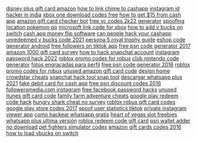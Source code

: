 <a href="https://lookerstudio.google.com/reporting/881afe5b-fa5d-4955-b1a7-bed15862c386/page/DjD">disney plus gift card amazon</a>
<a href="https://lookerstudio.google.com/reporting/8ff4f31e-81e4-449d-a499-b81e569febe3/page/DjD">how to link chime to cashapp</a>
<a href="https://lookerstudio.google.com/reporting/2cddac67-3336-4778-bada-1ec37f1b403c/page/DjD">instagram id hacker in india</a>
<a href="https://lookerstudio.google.com/reporting/180f7e2b-0db1-44c2-93aa-d8e1fa95f46f/page/DjD">xbox one download codes free</a>
<a href="https://lookerstudio.google.com/reporting/47066364-dc2d-4f56-8a47-8ddc9e400ee7/page/1M">how to get $15 from cash app</a>
<a href="https://lookerstudio.google.com/reporting/004ea4dd-5cad-4078-8f3c-d592ac2f9a31/page/DjD">amazon gift card checker bot</a>
<a href="https://lookerstudio.google.com/u/0/reporting/3c8e70b2-19db-48c4-80f1-589270cee8f2/page/i5pDD">free vc codes 2k22 generator</a>
<a href="https://lookerstudio.google.com/reporting/28e63a64-c7e3-4cd7-baba-dddeadc73511/page/DjD">spoofing location pokemon go</a>
<a href="https://lookerstudio.google.com/reporting/9ac98c9f-f6b3-4205-ad6c-78f8442b9a50/page/DjD">microsoft link code for xbox</a>
<a href="https://lookerstudio.google.com/reporting/41246611-5473-462f-ab2a-3fc66778144b?s=kl3NlMTGN68">how to add v bucks on switch</a>
<a href="https://lookerstudio.google.com/reporting/8f4d570e-eb73-4cfd-bbd8-a0d3938239ce/page/DjD">cash app money flip software</a>
<a href="https://lookerstudio.google.com/reporting/3829f45e-b5b5-4475-9400-34a11dd72018/page/FWT9C">can people hack your cashapp</a>
<a href="https://lookerstudio.google.com/reporting/4a3d6592-5720-4d66-adfb-fb23379fb1e3/page/DjD">unredeemed v bucks code 2021</a>
<a href="https://lookerstudio.google.com/reporting/fc5cb2de-5a4c-49b8-9888-38700b80e20c/page/DjD">persona 5 royal trophy guide</a>
<a href="https://lookerstudio.google.com/reporting/cc756126-8f03-4c1e-b8bd-ff38af1a56da/page/DjD">eshop code generator android</a>
<a href="https://lookerstudio.google.com/s/j8suisI6LiA">free followers on tiktok app</a>
<a href="https://lookerstudio.google.com/reporting/3aa9dead-0825-4b3a-95dd-fb07946619fe/page/DjD">free psn code generator 2017</a>
<a href="https://lookerstudio.google.com/reporting/534dc5b3-b9f5-47f1-be5d-c6cefae7de80/page/DjD">amazon 1000 gift card survey</a>
<a href="https://lookerstudio.google.com/reporting/51ae1a05-3aa9-4820-9706-6337252b5ea9/page/DjD">how to hack snapchat account</a>
<a href="https://lookerstudio.google.com/reporting/d10cd8df-0d9e-4f2c-9f8f-d33d777458a4/page/DjD">instagram password hack 2022</a>
<a href="https://lookerstudio.google.com/reporting/e4b916aa-6d7a-4d37-a129-8e9f852efec8/page/JihED">roblox promo codes for robux</a>
<a href="https://lookerstudio.google.com/reporting/dd974003-7b5c-43ce-ad5d-54fce1f26faf/page/DjD">club nintendo code generator</a>
<a href="https://lookerstudio.google.com/reporting/ac271f54-3692-495e-9cbb-76896007bbbe/page/DjD">fotos engraçadas para perfil</a>
<a href="https://lookerstudio.google.com/reporting/e59850aa-cd1f-406a-bce7-fc1a9a3e5de1/page/DjD">free psn code generator 2016</a>
<a href="https://lookerstudio.google.com/reporting/6390382d-b818-409b-a152-6dac1b8b08e1/page/DjD">roblox promo codes for robux</a>
<a href="https://lookerstudio.google.com/reporting/004ea4dd-5cad-4078-8f3c-d592ac2f9a31/page/DjD">unused amazon gift card code</a>
<a href="https://lookerstudio.google.com/reporting/3a11c47b-749c-4e8e-8ff2-df46a11a2333?s=jCWmct3hAmo">design home crowdstar cheats</a>
<a href="https://lookerstudio.google.com/reporting/19810da6-b0a4-43b8-b08b-7d4821cd7d00/page/DjD">snapchat hack tool snap tool</a>
<a href="https://lookerstudio.google.com/reporting/acfd3172-c7ac-4f26-af43-1174ef45f486/page/DjD">descargar whatsapp plus 2021</a>
<a href="https://lookerstudio.google.com/reporting/34818bdc-168d-4d9a-9488-c598ea248b6d/page/DjD">fake debit card for cash app</a>
<a href="https://lookerstudio.google.com/reporting/6107d0fc-65f0-4c62-863e-0e8081787d0f/page/DjD">free psn discount codes 2016</a>
<a href="https://lookerstudio.google.com/reporting/c969a7ff-4515-4257-842b-4d476478d5eb/page/DjD">followersmedia.com instagram</a>
<a href="https://lookerstudio.google.com/reporting/dbe4a5c1-7f1a-4385-b26b-14b691b8d95d/page/DjD">free facebook password hacks</a>
<a href="https://lookerstudio.google.com/reporting/f2a7d3c6-3247-45fa-8d7c-2c8569b5cb90/page/DjD">unused itunes gift card code</a>
<a href="https://lookerstudio.google.com/reporting/d11c47c4-e9f6-4f47-be95-3b09b583d30d/page/DjD">family farm adventure cheats</a>
<a href="https://lookerstudio.google.com/s/us3xjtA2fxE">google play redeem code hack</a>
<a href="https://lookerstudio.google.com/s/oTMwidco3mQ">hungry shark cheat no survey</a>
<a href="https://lookerstudio.google.com/reporting/f1cd4cb7-8bfd-4ca7-9d30-7dac45a32cfb/page/DjD">roblox robux gift card codes</a>
<a href="https://lookerstudio.google.com/reporting/050b5d34-e31a-452e-ae61-af96ea57bb27/page/DjD">google play store codes 2017</a>
<a href="https://lookerstudio.google.com/reporting/8b7f3be0-4429-4b04-9b35-64cf407d31d6/page/DjD">spoof user statistics tiktok</a>
<a href="https://lookerstudio.google.com/reporting/eceea4cd-85d4-492a-b8ef-f9176304d231/page/DjD">private instagram viewer app</a>
<a href="https://lookerstudio.google.com/reporting/bc1b3713-15b5-44d0-8655-365e50b775f8/page/inCDD">como hackear whatsapp gratis</a>
<a href="https://lookerstudio.google.com/reporting/36fd3617-c57d-4fd7-a31c-40e067dd35e9/page/DjD">heart of vegas slot freebies</a>
<a href="https://lookerstudio.google.com/s/hlikxj4bIC0">whatsapp plus ultima versión</a>
<a href="https://lookerstudio.google.com/reporting/02b899cb-f2b1-4aee-a139-2698b14a5028/page/DjD">roblox redeem code gift card</a>
<a href="https://lookerstudio.google.com/reporting/16522fee-d6fa-4892-a7f1-4d46beb6d371/page/DjD">psn wallet adder no download</a>
<a href="https://lookerstudio.google.com/reporting/12276cc6-96d9-4edd-a983-f0cc6b2ee9ea/page/DjD">pet fighters simulator codes</a>
<a href="https://lookerstudio.google.com/reporting/3d244ee0-3cbf-46eb-ac00-1ea7d94d9615/page/DjD">amazon gift cards codes 2016</a>
<a href="https://lookerstudio.google.com/reporting/08a4e06b-b4b6-4b97-a88b-579d8b30a001/page/DjD">how to load vbucks on switch</a>
